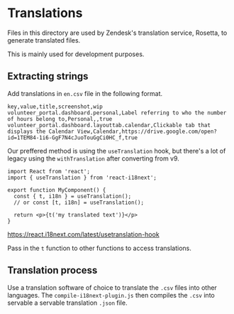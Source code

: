 # Translations
Files in this directory are used by Zendesk's translation service, Rosetta, to generate translated files.

This is mainly used for development purposes.

## Extracting strings
Add translations in `en.csv` file in the following format.

```
key,value,title,screenshot,wip
volunteer_portal.dashboard.personal,Label referring to who the number of hours belong to,Personal,,true
volunteer_portal.dashboard.layouttab.calendar,Clickable tab that displays the Calendar View,Calendar,https://drive.google.com/open?id=1TEM84-1i6-GgF7N4cJuoTouGgCi0HC_f,true

```

Our preffered method is using the `useTranslation` hook, but there's a lot of legacy using the `withTranslation` after converting from v9.


```
import React from 'react';
import { useTranslation } from 'react-i18next';

export function MyComponent() {
  const { t, i18n } = useTranslation();
  // or const [t, i18n] = useTranslation();

  return <p>{t('my translated text')}</p>
}
```
https://react.i18next.com/latest/usetranslation-hook

Pass in the `t` function to other functions to access translations.


## Translation process
Use a translation software of choice to translate the `.csv` files into other languages. The `compile-i18next-plugin.js` then compiles the `.csv` into servable a servable translation `.json` file.